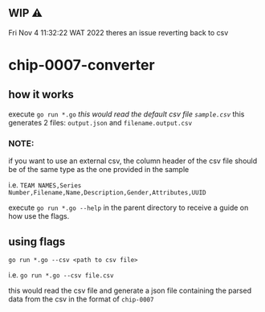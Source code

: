 ## WIP ⚠️

Fri Nov  4 11:32:22 WAT 2022
theres an issue reverting back to csv

# chip-0007-converter

## how it works
execute  `go run *.go`
<i> this would read the default csv file `sample.csv` </i>
this generates 2 files: `output.json` and `filename.output.csv`

### NOTE:
<p> if you want to use an external csv, the column header of the csv file should be of the same type as the one provided in the sample </p>

i.e.
`TEAM NAMES,Series Number,Filename,Name,Description,Gender,Attributes,UUID`


execute 
`go run *.go --help`
in the parent directory to receive a guide on how use the flags.


## using flags
`go run *.go --csv <path to csv file>`

i.e. `go run *.go --csv file.csv`

this would read the csv file and generate a json file containing the parsed data from the csv in the format of `chip-0007`
